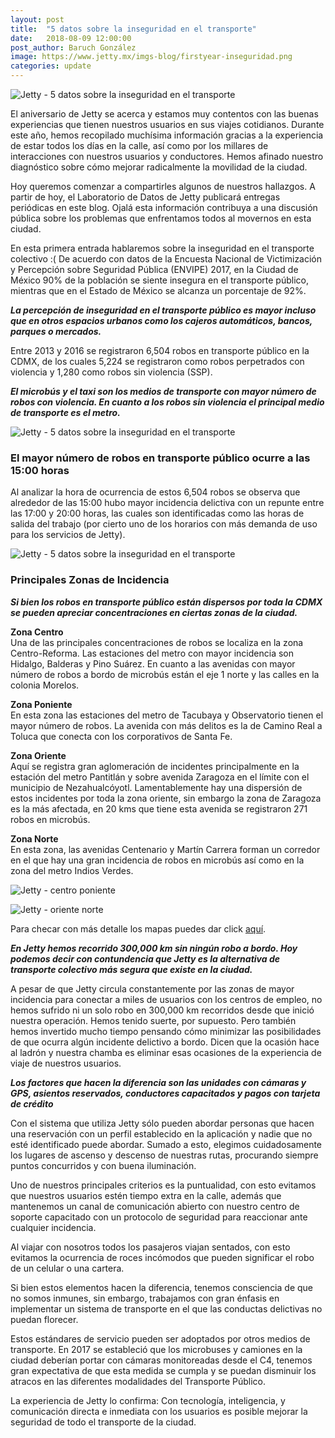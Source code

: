 ```yaml
---
layout: post
title:  "5 datos sobre la inseguridad en el transporte"
date:   2018-08-09 12:00:00
post_author: Baruch González
image: https://www.jetty.mx/imgs-blog/firstyear-inseguridad.png
categories: update
---
```


![Jetty - 5 datos sobre la inseguridad en el transporte]({{site.baseurl}}/imgs-blog/firstyear-inseguridad.png)

El aniversario de Jetty se acerca y estamos muy contentos con las buenas experiencias que tienen nuestros usuarios en sus viajes cotidianos. Durante este año, hemos recopilado muchísima información gracias a la experiencia de estar todos los días en la calle, así como por los millares de interacciones con nuestros usuarios y conductores. Hemos afinado nuestro diagnóstico sobre cómo mejorar radicalmente la movilidad de la ciudad.

Hoy queremos comenzar a compartirles algunos de nuestros hallazgos. A partir de hoy, el Laboratorio de Datos de Jetty publicará entregas periódicas en este blog. Ojalá esta información contribuya a una discusión pública sobre los problemas que enfrentamos todos al movernos en esta ciudad.

En esta primera entrada hablaremos sobre la inseguridad en el transporte colectivo :(
De acuerdo con datos de la Encuesta Nacional de Victimización y Percepción sobre Seguridad Pública (ENVIPE) 2017, en la Ciudad de México 90% de la población se siente insegura en el transporte público, mientras que en el Estado de México se alcanza un porcentaje de 92%.

<div class="text-center">
  <p>
    <b><i>La percepción de inseguridad en el transporte público es mayor incluso que en otros espacios urbanos como los cajeros automáticos, bancos, parques o mercados.</i></b>
  </p>
</div>

Entre 2013 y 2016 se registraron 6,504 robos en transporte público en la CDMX, de los cuales 5,224 se registraron como robos perpetrados con violencia y 1,280 como robos sin violencia (SSP).

<div class="text-center">
  <p>
    <b><i>El microbús y el taxi son los medios de transporte con mayor número de robos con violencia. En cuanto a los robos sin violencia el principal medio de transporte es el metro. </i></b>
  </p>
</div>

![Jetty - 5 datos sobre la inseguridad en el transporte]({{site.baseurl}}/imgs-blog/robos-tipo.png)

<h3>El mayor número de robos en transporte público ocurre a las 15:00 horas</h3>

Al analizar la hora de ocurrencia de estos 6,504 robos se observa que alrededor de las 15:00 hubo mayor incidencia delictiva con un repunte entre las 17:00 y 20:00 horas, las cuales son identificadas como las horas de salida del trabajo (por cierto uno de los horarios con más demanda de uso para los servicios de Jetty).

![Jetty - 5 datos sobre la inseguridad en el transporte]({{site.baseurl}}/imgs-blog/robos-hora.png)

<h3>Principales Zonas de Incidencia</h3>
<div class="text-center">
  <p>
    <b><i>Si bien los robos en transporte público están dispersos por toda la CDMX se pueden apreciar concentraciones en ciertas zonas de la ciudad. </i></b>
  </p>
</div>

<b>Zona Centro</b><br>
Una de las principales concentraciones de robos se localiza en la zona Centro-Reforma. Las estaciones del metro con mayor incidencia son Hidalgo, Balderas y Pino Suárez. En cuanto a las avenidas con mayor número de robos a bordo de microbús están el eje 1 norte y las calles en la colonia Morelos.

<b>Zona Poniente</b><br>
En esta zona las estaciones del metro de Tacubaya y Observatorio tienen el mayor número de robos. La avenida con más delitos es la de Camino Real a Toluca que conecta con los corporativos de Santa Fe.

<b>Zona Oriente</b><br>
Aquí se registra gran aglomeración de incidentes principalmente en la estación del metro Pantitlán y sobre avenida Zaragoza en el límite con el municipio de Nezahualcóyotl. Lamentablemente hay una dispersión de estos incidentes por toda la zona oriente, sin embargo la zona de Zaragoza es la más afectada, en 20 kms que tiene esta avenida se registraron 271 robos en microbús.

<b>Zona Norte</b><br>
En esta zona, las avenidas Centenario y Martín Carrera forman un corredor en el que hay una gran incidencia de robos en microbús así como en la zona del metro Indios Verdes.

![Jetty - centro poniente]({{site.baseurl}}/imgs-blog/zonas-centro-poniente.png)

![Jetty - oriente norte]({{site.baseurl}}/imgs-blog/zonas-oriente-norte.png)

Para checar con más detalle los mapas puedes dar click [aquí][commuter].

<div class="text-center">
  <p>
    <b><i>En Jetty hemos recorrido  300,000 km  sin ningún robo a bordo. Hoy podemos decir con contundencia que Jetty es la alternativa de transporte colectivo más segura que existe en la ciudad.</i></b>
  </p>
</div>

A pesar de que Jetty circula constantemente por las zonas de mayor incidencia para conectar a miles de usuarios con los centros de empleo, no hemos sufrido ni un solo robo en 300,000 km recorridos desde que inició nuestra operación. Hemos tenido suerte, por supuesto. Pero también hemos invertido mucho tiempo pensando cómo minimizar las posibilidades de que ocurra algún incidente delictivo a bordo. Dicen que la ocasión hace al ladrón y nuestra chamba es eliminar esas ocasiones de la experiencia de viaje de nuestros usuarios.

<div class="text-center">
  <p>
    <b><i>Los factores que hacen la diferencia son las unidades con cámaras y GPS, asientos reservados, conductores capacitados y pagos con tarjeta de crédito</i></b>
  </p>
</div>

Con el sistema que utiliza Jetty sólo pueden abordar personas que hacen una reservación con un perfil establecido en la aplicación y nadie que no esté identificado puede abordar. Sumado a esto, elegimos cuidadosamente los lugares de ascenso y descenso de nuestras rutas, procurando siempre puntos concurridos y con buena iluminación.

Uno de nuestros principales criterios es la puntualidad, con esto evitamos que nuestros usuarios estén tiempo extra en la calle, además que mantenemos un canal de comunicación abierto con nuestro centro de soporte capacitado con un protocolo de seguridad para reaccionar ante cualquier incidencia.

Al viajar con nosotros todos los pasajeros viajan sentados, con esto evitamos la ocurrencia de roces incómodos que pueden significar el robo de un celular o una cartera.

Si bien estos elementos hacen la diferencia, tenemos consciencia de que no somos inmunes, sin embargo, trabajamos con gran énfasis en implementar un sistema de transporte en el que las conductas delictivas no puedan florecer.

Estos estándares de  servicio pueden ser adoptados por otros medios de transporte. En 2017 se estableció que los microbuses y camiones en la ciudad deberían portar con cámaras monitoreadas desde el C4, tenemos gran expectativa de que esta medida se cumpla y se puedan disminuir los atracos en las diferentes modalidades del Transporte Público.

La experiencia de Jetty lo confirma: Con tecnología, inteligencia, y comunicación directa e inmediata con los usuarios es posible mejorar la seguridad de todo el transporte de la ciudad.

[commuter]:https://commuter.carto.com/builder/5a355563-f166-4ef0-bf2e-e4a476f1d7fb/embed